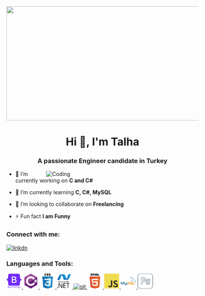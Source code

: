 <img align ="center" width="1920px" height="300px" src="https://www.icegif.com/wp-content/uploads/2022/03/icegif-83.gif">
<h1 align="center">Hi 👋, I'm Talha</h1>
<h3 align="center">A passionate Engineer candidate in Turkey</h3>
<img align="right" alt="Coding" width="400" src="https://www.lambdatest.com/resources/images/news24.gif">	



- 🔭 I’m currently working on **C and C#**

- 🌱 I’m currently learning **C, C#, MySQL**

- 👯 I’m looking to collaborate on **Freelancing**

- ⚡ Fun fact **I am Funny**

<h3 align="left">Connect with me:</h3>
<p align="left">
<a href="https://tr.linkedin.com/in/talha-y%C4%B1ld%C4%B1z-321783253?trk=people-guest_people_search-card" height="30" width="40" /><img src="https://cdn-icons-png.flaticon.com/512/174/174857.png" alt="linkdn" width="40" height="40"/></a>
</p>

<h3 align="left">Languages and Tools:</h3>
<p align="left"> <a href="https://getbootstrap.com" target="_blank" rel="noreferrer"> <img src="https://raw.githubusercontent.com/devicons/devicon/master/icons/bootstrap/bootstrap-plain-wordmark.svg" alt="bootstrap" width="40" height="40"/> </a> <a href="https://www.w3schools.com/cs/" target="_blank" rel="noreferrer"> <img src="https://raw.githubusercontent.com/devicons/devicon/master/icons/csharp/csharp-original.svg" alt="csharp" width="40" height="40"/> </a> <a href="https://www.w3schools.com/css/" target="_blank" rel="noreferrer"> <img src="https://raw.githubusercontent.com/devicons/devicon/master/icons/css3/css3-original-wordmark.svg" alt="css3" width="40" height="40"/> </a> <a href="https://dotnet.microsoft.com/" target="_blank" rel="noreferrer"> <img src="https://raw.githubusercontent.com/devicons/devicon/master/icons/dot-net/dot-net-original-wordmark.svg" alt="dotnet" width="40" height="40"/> </a> <a href="https://git-scm.com/" target="_blank" rel="noreferrer"> <img src="https://www.vectorlogo.zone/logos/git-scm/git-scm-icon.svg" alt="git" width="40" height="40"/> </a> <a href="https://www.w3.org/html/" target="_blank" rel="noreferrer"> <img src="https://raw.githubusercontent.com/devicons/devicon/master/icons/html5/html5-original-wordmark.svg" alt="html5" width="40" height="40"/> </a> <a href="https://developer.mozilla.org/en-US/docs/Web/JavaScript" target="_blank" rel="noreferrer"> <img src="https://raw.githubusercontent.com/devicons/devicon/master/icons/javascript/javascript-original.svg" alt="javascript" width="40" height="40"/> </a> <a href="https://www.mysql.com/" target="_blank" rel="noreferrer"> <img src="https://raw.githubusercontent.com/devicons/devicon/master/icons/mysql/mysql-original-wordmark.svg" alt="mysql" width="40" height="40"/> </a> <a href="https://www.photoshop.com/en" target="_blank" rel="noreferrer"> <img src="https://raw.githubusercontent.com/devicons/devicon/master/icons/photoshop/photoshop-line.svg" alt="photoshop" width="40" height="40"/> </a> </p>


